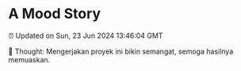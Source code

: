 # A Mood Story

⏰ Updated on Sun, 23 Jun 2024 13:46:04 GMT

💭 Thought: Mengerjakan proyek ini bikin semangat, semoga hasilnya memuaskan.

